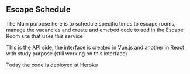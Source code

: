 
## Escape Schedule

The Main purpose here is to schedule specific times to escape rooms, manage the vacancies and create and emebed code to
add in the Escape Room site that uses this service

This is the API side, the interface is created in Vue.js and another in React with study purpose (still working on this interface)

Today the code is deployed at Heroku
